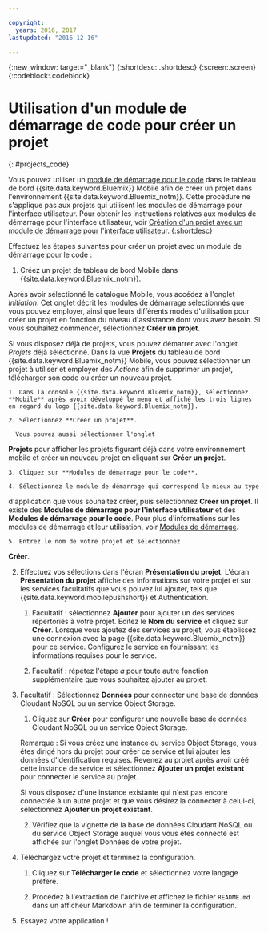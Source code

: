 ```yaml
---

copyright:
  years: 2016, 2017
lastupdated: "2016-12-16"

---
```

{:new_window: target="_blank"}
{:shortdesc: .shortdesc}
{:screen:.screen}
{:codeblock:.codeblock}

# Utilisation d'un module de démarrage de code pour créer un projet
{: #projects_code}

Vous pouvez utiliser un [module de démarrage pour le code](starters.html#Code_Starter) dans le tableau de bord {{site.data.keyword.Bluemix}} Mobile afin de créer un projet dans l'environnement {{site.data.keyword.Bluemix_notm}}. Cette procédure ne s'applique pas
aux projets qui utilisent les modules de démarrage pour l'interface utilisateur. Pour obtenir les instructions relatives aux modules de démarrage pour l'interface utilisateur, voir [Création d'un projet avec un  module de démarrage pour l'interface utilisateur](projects_ui.html). 
{:shortdesc}

Effectuez les étapes suivantes pour créer un projet avec un module de démarrage pour le code :

1. Créez un projet de tableau de bord Mobile dans {{site.data.keyword.Bluemix_notm}}.

 Après avoir sélectionné le catalogue Mobile, vous accédez à l'onglet *Initiation*. Cet onglet décrit les modules de démarrage sélectionnés que vous pouvez employer, ainsi que leurs différents modes d'utilisation pour créer un projet en fonction du niveau d'assistance dont vous avez besoin. Si vous souhaitez commencer, sélectionnez **Créer un projet**.

 Si vous disposez déjà de projets, vous pouvez démarrer avec l'onglet *Projets* déjà sélectionné. Dans la vue **Projets** du tableau de bord {{site.data.keyword.Bluemix_notm}} Mobile, vous pouvez sélectionner un projet à utiliser et employer des *Actions* afin de supprimer un projet, télécharger son code ou créer un nouveau projet.

	1. Dans la console {{site.data.keyword.Bluemix_notm}}, sélectionnez **Mobile** après avoir développé le menu et affiché les trois lignes en regard du logo {{site.data.keyword.Bluemix_notm}}. 
	
	2. Sélectionnez **Créer un projet**. 

	  Vous pouvez aussi sélectionner l'onglet
**Projets** pour afficher les projets figurant déjà dans
votre environnement mobile et créer un nouveau projet en cliquant sur
**Créer un projet**.

	3. Cliquez sur **Modules de démarrage pour le code**.  

	4. Sélectionnez le module de démarrage qui correspond le mieux au type
d'application que vous souhaitez créer, puis sélectionnez **Créer un
projet**. Il existe des **Modules de démarrage pour
l'interface utilisateur** et des **Modules de démarrage pour
le code**. Pour plus d'informations sur les modules de démarrage et
leur utilisation, voir [Modules de démarrage](starters.html). 
	
	5. Entrez le nom de votre projet et sélectionnez
**Créer**.
	
2. Effectuez vos sélections dans l'écran **Présentation du projet**.  L'écran **Présentation du projet**
affiche des informations sur votre projet et sur les services facultatifs que vous pouvez lui ajouter, tels que {{site.data.keyword.mobilepushshort}} et
Authentication.  

	1. Facultatif : sélectionnez **Ajouter** pour
ajouter un des services répertoriés à votre projet. Editez le **Nom
du service** et cliquez sur **Créer**. Lorsque vous ajoutez des services au projet, vous établissez une connexion avec la page {{site.data.keyword.Bluemix_notm}} pour ce service. Configurez le service en fournissant les informations requises pour le service.
	
	2. Facultatif : répétez l'étape *a* pour toute autre
fonction supplémentaire que vous souhaitez ajouter au projet.

3. Facultatif : Sélectionnez **Données** pour connecter une base de données Cloudant NoSQL ou un service Object Storage.
	1. Cliquez sur **Créer** pour configurer une nouvelle base de données Cloudant NoSQL ou un service Object Storage.
	
	Remarque : Si vous créez une instance du service Object Storage, vous êtes dirigé hors du projet pour créer ce service et lui ajouter les données
d'identification
requises. Revenez au projet après avoir créé cette instance de service et sélectionnez **Ajouter un projet existant** pour connecter le
service au projet.
	
	Si vous disposez d'une instance existante qui n'est pas encore connectée à un autre projet et que vous désirez la connecter à celui-ci,
sélectionnez **Ajouter un  projet existant**. 
	
	2. Vérifiez que la vignette de la base de données Cloudant NoSQL ou du service Object Storage auquel vous vous êtes connecté est affichée sur l'onglet Données
de votre projet.

4.  Téléchargez votre projet et terminez la configuration.

    1. Cliquez sur **Télécharger le code** et
sélectionnez votre langage préféré.
   
    2. Procédez à l'extraction de l'archive et affichez le fichier
`README.md` dans un afficheur Markdown afin de terminer la
configuration.

5.  Essayez votre application ! 


